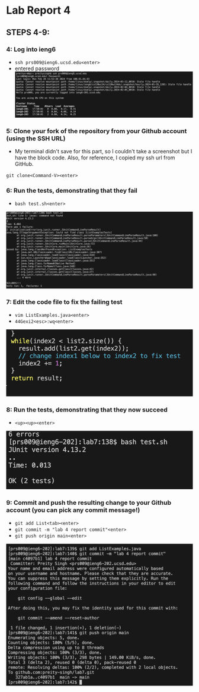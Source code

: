 # Lab Report 4

## STEPS 4-9:

### 4: Log into ieng6
* `ssh prs009@ieng6.ucsd.edu<enter>`
* entered password
![Image](loginIeng6.png)

### 5: Clone your fork of the repository from your Github account (using the SSH URL)
* My terminal didn't save for this part, so I couldn't take a screenshot but I have the block code. Also, for reference, I copied my ssh url from GitHub.
```
git clone<Command-V><enter>
```

### 6: Run the tests, demonstrating that they fail
* `bash test.sh<enter>`

![Image](preFixTest.png)

### 7: Edit the code file to fix the failing test
* `vim ListExamples.java<enter>`
* `44Gexi2<esc>:wq<enter>`

![Image](fixTest.png)

### 8: Run the tests, demonstrating that they now succeed
* `<up><up><enter>`

![Image](testRun.png)

### 9: Commit and push the resulting change to your Github account (you can pick any commit message!)
* `git add List<tab><enter>`
* `git commit -m "lab 4 report commit"<enter>`
* `git push origin main<enter>`

![Image](gitPushCommit.png)
